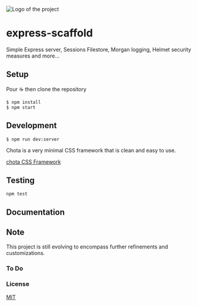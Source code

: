 ![Logo of the project](./images/logo.sample.png)

# express-scaffold

Simple Express server, Sessions Filestore, Morgan logging, Helmet security measures and more... 

## Setup

Pour ☕️ then clone the repository

```
$ npm install
$ npm start
```

## Development

```
$ npm run dev:server 
```

Chota is a very minimal CSS framework that is clean and easy to use.

[chota CSS Framework](https://jenil.github.io/chota/)

## Testing

```
npm test
```

## Documentation

## Note

This project is still evolving to encompass further refinements and customizations.

### To Do

### License

[MIT](LICENSE.md)

